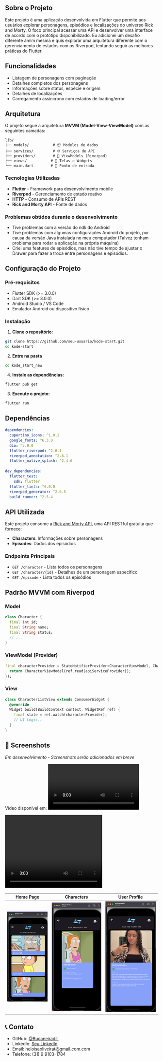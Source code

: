 ## Sobre o Projeto

Este projeto é uma aplicação desenvolvida em Flutter que permite aos usuários explorar personagens, episódios e localizações do universo Rick and Morty. O foco principal acessar uma API e desenvolver uma interface de acordo com o protótipo disponibilizado. Eu adicionei um desafio diferente àmim mesma e quis explorar uma arquitetura diferente com o gerenciamento de estados com os Riverpod, tentando seguir as melhores práticas do Flutter.

## Funcionalidades

- Listagem de personagens com paginação
- Detalhes completos dos personagens
- Informações sobre status, espécie e origem
- Detalhes de localizações
- Carregamento assíncrono com estados de loading/error

## Arquitetura

O projeto segue a arquitetura **MVVM (Model-View-ViewModel)** com as seguintes camadas:

```
lib/
├── models/           # 📦 Modelos de dados
├── services/         # 🌐 Serviços de API
├── providers/        # 🔄 ViewModels (Riverpod)
├── views/           # 🎨 Telas e Widgets
└── main.dart        # 🚀 Ponto de entrada
```

### Tecnologias Utilizadas

- **Flutter** - Framework para desenvolvimento mobile
- **Riverpod** - Gerenciamento de estado reativo
- **HTTP** - Consumo de APIs REST
- **Rick and Morty API** - Fonte de dados

### Problemas obtidos durante o desenvolvimento

- Tive problemas com a versão do ndk do Android
- Tive problemas com algumas configurações Android do projeto, por causa da versão Java instalada no meu computador (Talvez tenham problema para rodar a aplicação na própria máquina)
- Criei uma features de episódios, mas não tive tempo de ajustar o Drawer para fazer a troca entre personagens e episódios.

## Configuração do Projeto

### Pré-requisitos

- Flutter SDK (>= 3.0.0)
- Dart SDK (>= 3.0.0)
- Android Studio / VS Code
- Emulador Android ou dispositivo físico

### Instalação

1. **Clone o repositório:**

```bash
git clone https://github.com/seu-usuario/kode-start.git
cd kode-start
```

2. **Entre na pasta**

```bash
cd kode_start_new
```

4. **Instale as dependências:**

```bash
flutter pub get
```

3. **Execute o projeto:**

```bash
flutter run
```

## Dependências

```yaml
dependencies:
  cupertino_icons: ^1.0.2
  google_fonts: ^6.3.0
  dio: ^5.9.0
  flutter_riverpod: ^2.6.1
  riverpod_annotation: ^2.6.1
  flutter_native_splash: ^2.4.6

dev_dependencies:
  flutter_test:
    sdk: flutter
  flutter_lints: ^6.0.0
  riverpod_generator: ^2.6.5
  build_runner: ^2.5.4
```

## API Utilizada

Este projeto consome a [Rick and Morty API](https://rickandmortyapi.com/), uma API RESTful gratuita que fornece:

- **Characters**: Informações sobre personagens
- **Episodes**: Dados dos episódios

### Endpoints Principais

- `GET /character` - Lista todos os personagens
- `GET /character/{id}` - Detalhes de um personagem específico
- `GET /episode` - Lista todos os episódios

## Padrão MVVM com Riverpod

### Model

```dart
class Character {
  final int id;
  final String name;
  final String status;
  // ...
}
```

### ViewModel (Provider)

```dart
final characterProvider = StateNotifierProvider<CharacterViewModel, CharacterState>((ref) {
  return CharacterViewModel(ref.read(apiServiceProvider));
});
```

### View

```dart
class CharacterListView extends ConsumerWidget {
  @override
  Widget build(BuildContext context, WidgetRef ref) {
    final state = ref.watch(characterProvider);
    // UI Logic...
  }
}
```

## 📱 Screenshots

*Em desenvolvimento - Screenshots serão adicionados em breve*

Vídeo disponível em: ![kode-start/kode_start_new/assets/appvideo.mov](assets/appvideo.mov)

<video width="320" height="240" controls>
  <source src="assets/appvideo.mov" type="video/mov">
  Seu navegador não suporta vídeos HTML5.
</video>



| Home Page                                         | Characters                                        | User Profile                                     |
| ------------------------------------------------- | ------------------------------------------------- | ------------------------------------------------- |
| ![1755050921594](images/README/1755050921594.png) | ![1755050946245](images/README/1755050946245.png) | ![1755050962939](images/README/1755050962939.png) |

## 📞 Contato

- GitHub: [@Bucaneiradill](https://github.com/Bucaneiradill)
- LinkedIn: [Seu LinkedIn](https://linkedin.com/in/oliveira-heloisa)
- Email: heloisaoliveirat@gmail.com.com
- Telefone: (31) 9 9103-1784

